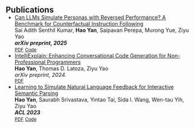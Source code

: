 <h2 id="publications" style="margin: 2px 0px -15px;">Publications</h2>

<div class="publications">
<ul class="bibliography">
<li>
  <div class="col-sm-9" style="position: relative;padding-right: 15px;">
    <div class="title"><a href="https://arxiv.org/pdf/2504.06460">Can LLMs Simulate Personas with Reversed Performance? A Benchmark for Counterfactual Instruction Following</a></div>
    <div class="author">Sai Adith Senthil Kumar, <strong>Hao Yan</strong>, Saipavan Perepa, Murong Yue, Ziyu Yao</div>
    <div class="periodical"><em><strong>arXiv preprint, 2025</strong></em></div>
    <div class="links">
      <a href="https://arxiv.org/pdf/2305.08195.pdf" class="btn btn-sm z-depth-0" role="button" target="_blank" style="font-size:12px;">PDF</a>
      <a href="https://github.com/hyan5/Learning_to_Simulate_NL_Feedback" class="btn btn-sm z-depth-0" role="button" target="_blank" style="font-size:12px;">Code</a>
    </div>
  </div>
</li>

<li>
  <div class="col-sm-9" style="position: relative;padding-right: 15px;">
    <div class="title"><a href="https://arxiv.org/pdf/2405.10250v3">IntelliExplain: Enhancing Conversational Code Generation for Non-Professional Programmers</a></div>
    <div class="author"><strong>Hao Yan</strong>, Thomas D. Latoza, Ziyu Yao</div>
    <div class="periodical"><em>arXiv preprint, 2024.</em></div>
    <div class="links">
      <a href="https://arxiv.org/pdf/2405.10250v3" class="btn btn-sm z-depth-0" role="button" target="_blank" style="font-size:12px;">PDF</a>
      <!-- <a href="https://github.com/hyan5/Learning_to_Simulate_NL_Feedback" class="btn btn-sm z-depth-0" role="button" target="_blank" style="font-size:12px;">Code</a> -->
    </div>
  </div>
</li>

<li>
  <div class="col-sm-9" style="position: relative;padding-right: 15px;">
    <div class="title"><a href="https://arxiv.org/pdf/2305.08195.pdf">Learning to Simulate Natural Language Feedback for Interactive Semantic Parsing</a></div>
    <div class="author"><strong>Hao Yan</strong>, Saurabh Srivastava, Yintao Tai, Sida I. Wang, Wen-tau Yih, Ziyu Yao</div>
    <div class="periodical"><em><strong>ACL 2023</strong></em></div>
    <div class="links">
      <a href="https://arxiv.org/pdf/2305.08195.pdf" class="btn btn-sm z-depth-0" role="button" target="_blank" style="font-size:12px;">PDF</a>
      <a href="https://github.com/hyan5/Learning_to_Simulate_NL_Feedback" class="btn btn-sm z-depth-0" role="button" target="_blank" style="font-size:12px;">Code</a>
    </div>
  </div>
</li>
</ul>
</div>
